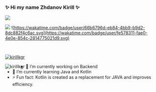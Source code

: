  
<h3>✨ Hi my name Zhdanov Kirill ✨</h3>
 

 ![](http://github-profile-summary-cards.vercel.app/api/cards/profile-details?username=Kirillkgr&theme=2077)
 <br>
 
![](https://komarev.com/ghpvc/?username=Kirillkgr)
![https://wakatime.com/badge/user/66b6796d-eb84-4bb9-b9d2-8dc882f4c6ac.svg](https://wakatime.com/badge/user/fe578311-fae0-4e0e-854c-2814775021d9.svg)

<br>
<p align="left"> <a href="https://github.com/ryo-ma/github-profile-trophy"><img src="https://github-profile-trophy.vercel.app/?username=kirillkgr" alt="kirillkgr" /></a> </p>
<p><img align="left" src="https://github-readme-stats.vercel.app/api/top-langs?username=kirillkgr&show_icons=true&locale=en&layout=compact" alt="kirillkgr" /></p>
 
 -  🔭 I’m currently working on Backend 
 -  🌱 I’m currently learning Java and Kotlin 
 -  ⚡ Fun fact: Kotlin is created as a replacement for JAVA and improves efficiency.
<!--
**Kirillkgr/Kirillkgr** is a ✨ _special_ ✨ repository because its `README.md` (this file) appears on your GitHub profile.

Here are some ideas to get you started:

- 🔭 I’m currently working on ...
- 🌱 I’m currently learning ...
- 👯 I’m looking to collaborate on ...
- 🤔 I’m looking for help with ...
- 💬 Ask me about ...
- 📫 How to reach me: ...
- 😄 Pronouns: ...
- ⚡ Fun fact: ...
-->
